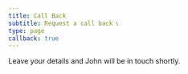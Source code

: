 ```yaml
---
title: Call Back
subtitle: Request a call back 📞
type: page
callback: true
---
```


Leave your details and John will be in touch shortly.